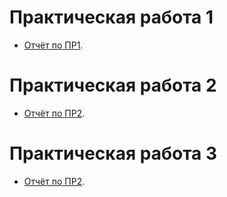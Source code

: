 # Практическая работа 1

  - [Отчёт по ПР1](https://github.com/BrinkovanVA/practiccd/blob/main/pr_1.pdf).

# Практическая работа 2

  - [Отчёт по ПР2](https://github.com/BrinkovanVA/practicds/blob/main/pr_2.pdf).

# Практическая работа 3

  - [Отчёт по ПР2](https://github.com/BrinkovanVA/practicds/blob/main/pr_3.pdf).
